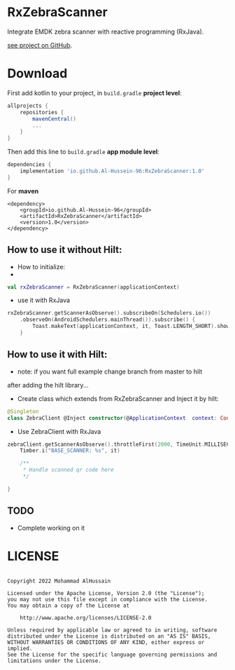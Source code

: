 # RxZebraScanner
Integrate EMDK zebra scanner with reactive programming (RxJava).

[see project on GitHub](https://github.com/Al-Hussein-96/RxZebraScanner).



# Download

First add kotlin to your project, in `build.gradle` **project level**:

```gradle
allprojects {
    repositories {
        mavenCentral()
        ...
    }
}
```

Then add this line to `build.gradle` **app module level**:

```gradle
dependencies {
	implementation 'io.github.Al-Hussein-96:RxZebraScanner:1.0'
}
```

For **maven**

```maven
<dependency>
    <groupId>io.github.Al-Hussein-96</groupId>
    <artifactId>RxZebraScanner</artifactId>
    <version>1.0</version>
</dependency>
```

## How to use it without Hilt:

* How to initialize:
*
```kotlin
val rxZebraScanner = RxZebraScanner(applicationContext)
```

* use it with RxJava

```kotlin
rxZebraScanner.getScannerAsObserve().subscribeOn(Schedulers.io())
    .observeOn(AndroidSchedulers.mainThread()).subscribe() {
        Toast.makeText(applicationContext, it, Toast.LENGTH_SHORT).show()
    }
```

## How to use it with Hilt:

* note: if you want full example change branch from master to hilt

after adding the hilt library...

* Create class which extends from RxZebraScanner and Inject it by hilt:

```kotlin
@Singleton
class ZebraClient @Inject constructor(@ApplicationContext  context: Context) : RxZebraScanner(context)
```

* Use ZebraClient with RxJava
```kotlin
zebraClient.getScannerAsObserve().throttleFirst(2000, TimeUnit.MILLISECONDS).subscribe {
    Timber.i("BASE_SCANNER: %s", it)

    /**
     * Handle scanned qr code here
     */

}
```




## TODO
* Complete working on it

# LICENSE
```

Copyright 2022 Mohammad AlHussain

Licensed under the Apache License, Version 2.0 (the "License");
you may not use this file except in compliance with the License.
You may obtain a copy of the License at

    http://www.apache.org/licenses/LICENSE-2.0

Unless required by applicable law or agreed to in writing, software
distributed under the License is distributed on an "AS IS" BASIS,
WITHOUT WARRANTIES OR CONDITIONS OF ANY KIND, either express or implied.
See the License for the specific language governing permissions and
limitations under the License.

```
